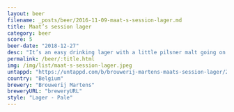 ```yaml
---
layout: beer
filename: _posts/beer/2016-11-09-maat-s-session-lager.md
title: Maat’s session lager
category: beer
score: 5
beer-date: "2018-12-27"
desc: "It’s an easy drinking lager with a little pilsner malt going on. Would be ok if it wasn’t a mid strength"
permalink: /beer/:title.html
img: /img/list/maat-s-session-lager.jpeg
untappd: "https://untappd.com/b/brouwerij-martens-maats-session-lager/2955256"
country: "Belgium"
brewery: "Brouwerij Martens"
breweryURL: "breweryURL"
style: "Lager - Pale"
---
```

